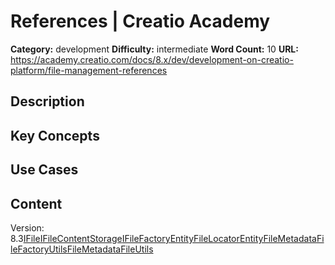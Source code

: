 # References | Creatio Academy

**Category:** development **Difficulty:** intermediate **Word Count:** 10
**URL:**
https://academy.creatio.com/docs/8.x/dev/development-on-creatio-platform/file-management-references

## Description

## Key Concepts

## Use Cases

## Content

Version:
8.3[IFile](/docs/8.x/dev/development-on-creatio-platform/back-end-development/api-for-file-management/references/ifile)[IFileContentStorage](/docs/8.x/dev/development-on-creatio-platform/back-end-development/api-for-file-management/references/ifilecontentstorage)[IFileFactory](/docs/8.x/dev/development-on-creatio-platform/back-end-development/api-for-file-management/references/ifilefactory)[EntityFileLocator](/docs/8.x/dev/development-on-creatio-platform/back-end-development/api-for-file-management/references/entityfilelocator)[EntityFileMetadata](/docs/8.x/dev/development-on-creatio-platform/back-end-development/api-for-file-management/references/entityfilemetadata)[FileFactoryUtils](/docs/8.x/dev/development-on-creatio-platform/back-end-development/api-for-file-management/references/filefactoryutils)[FileMetadata](/docs/8.x/dev/development-on-creatio-platform/back-end-development/api-for-file-management/references/filemetadata)[FileUtils](/docs/8.x/dev/development-on-creatio-platform/back-end-development/api-for-file-management/references/fileutils)
